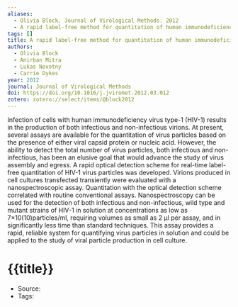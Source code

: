 ```yaml
---
aliases:
  - Olivia Block. Journal of Virological Methods. 2012
  - A rapid label-free method for quantitation of human immunodeficiency virus type-1 particles by nanospectroscopy
tags: []
title: A rapid label-free method for quantitation of human immunodeficiency virus type-1 particles by nanospectroscopy
authors:
  - Olivia Block
  - Anirban Mitra
  - Lukas Novotny
  - Carrie Dykes
year: 2012
journal: Journal of Virological Methods
doi: https://doi.org/10.1016/j.jviromet.2012.03.012
zotero: zotero://select/items/@block2012
---
```

<!-- START_ABSTRACT -->
Infection of cells with human immunodeficiency virus type-1 (HIV-1) results in the production of both infectious and non-infectious virions. At present, several assays are available for the quantitation of virus particles based on the presence of either viral capsid protein or nucleic acid. However, the ability to detect the total number of virus particles, both infectious and non-infectious, has been an elusive goal that would advance the study of virus assembly and egress. A rapid optical detection scheme for real-time label-free quantitation of HIV-1 virus particles was developed. Virions produced in cell cultures transfected transiently were evaluated with a nanospectroscopic assay. Quantitation with the optical detection scheme correlated with routine conventional assays. Nanospectroscopy can be used for the detection of both infectious and non-infectious, wild type and mutant strains of HIV-1 in solution at concentrations as low as 7×10(10)particles/ml, requiring volumes as small as 2 μl per assay, and in significantly less time than standard techniques. This assay provides a rapid, reliable system for quantifying virus particles in solution and could be applied to the study of viral particle production in cell culture.
<!-- END_ABSTRACT -->

<!-- START_TEMPLATE -->
# {{title}}

- Source:
- Tags: 
<!-- END_TEMPLATE -->